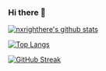 ### Hi there 👋

[![nxrighthere's github stats](https://github-readme-stats.vercel.app/api?username=angelskieglazki&theme=transparent&show_icons=true&count_private=true&include_all_commits=true&custom_title=angelskieglazki%20statistics)](https://github.com/angelskieglazki)

[![Top Langs](https://github-readme-stats.vercel.app/api/top-langs/?username=angelskieglazki&layout=compact&theme=transparent&hide=cmake,makefile,shell)](https://github.com/angelskieglazki)

[![GitHub Streak](https://github-readme-streak-stats.herokuapp.com?user=angelskieglazki)](https://git.io/streak-stats)


